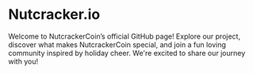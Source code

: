 # Nutcracker.io
Welcome to NutcrackerCoin’s official GitHub page! Explore our project, discover what makes NutcrackerCoin special, and join a fun loving community inspired by holiday cheer. We're excited to share our journey with you!

